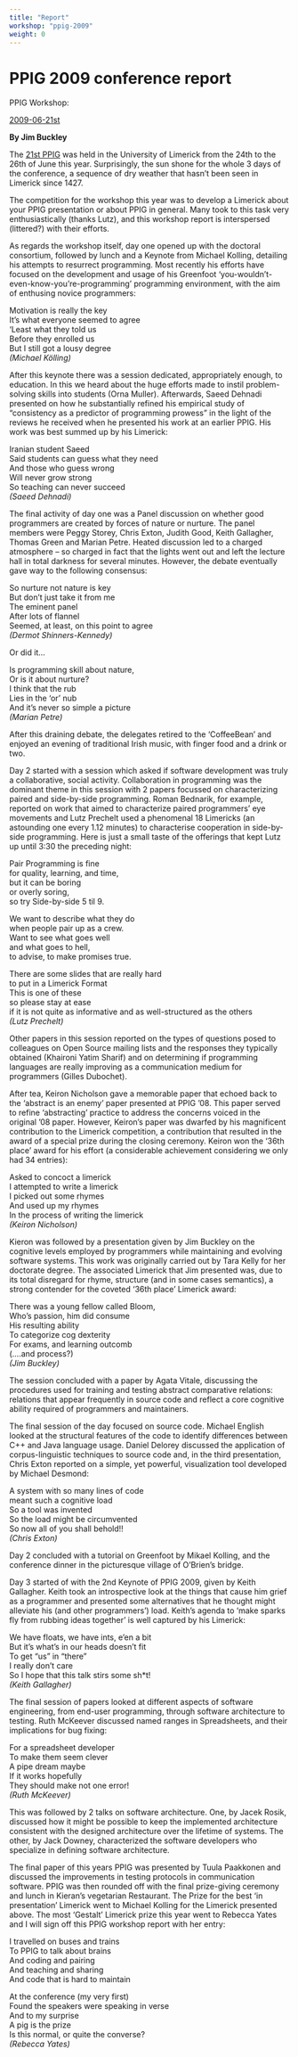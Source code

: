 ```yaml
---
title: "Report"
workshop: "ppig-2009"
weight: 0
---
```


# PPIG 2009 conference report

PPIG Workshop: 

[2009-06-21st](/workshop/ppig-2009-21st-annual-workshop)

**By Jim Buckley**

The [21st PPIG](/node/115) was held in the University of Limerick from the 24th to the 26th of June this year. Surprisingly, the sun shone for the whole 3 days of the conference, a sequence of dry weather that hasn’t been seen in Limerick since 1427.

The competition for the workshop this year was to develop a Limerick about your PPIG presentation or about PPIG in general. Many took to this task very enthusiastically (thanks Lutz), and this workshop report is interspersed (littered?) with their efforts.

As regards the workshop itself, day one opened up with the doctoral consortium, followed by lunch and a Keynote from Michael Kolling, detailing his attempts to resurrect programming. Most recently his efforts have focused on the development and usage of his Greenfoot ‘you-wouldn’t-even-know-you’re-programming’ programming environment, with the aim of enthusing novice programmers:

Motivation is really the key  
It’s what everyone seemed to agree  
‘Least what they told us  
Before they enrolled us  
But I still got a lousy degree  
_(Michael Kölling)_

After this keynote there was a session dedicated, appropriately enough, to education. In this we heard about the huge efforts made to instil problem-solving skills into students (Orna Muller). Afterwards, Saeed Dehnadi presented on how he substantially refined his empirical study of “consistency as a predictor of programming prowess” in the light of the reviews he received when he presented his work at an earlier PPIG. His work was best summed up by his Limerick:

Iranian student Saeed  
Said students can guess what they need  
And those who guess wrong  
Will never grow strong  
So teaching can never succeed  
_(Saeed Dehnadi)_

The final activity of day one was a Panel discussion on whether good programmers are created by forces of nature or nurture. The panel members were Peggy Storey, Chris Exton, Judith Good, Keith Gallagher, Thomas Green and Marian Petre. Heated discussion led to a charged atmosphere – so charged in fact that the lights went out and left the lecture hall in total darkness for several minutes. However, the debate eventually gave way to the following consensus:

So nurture not nature is key  
But don’t just take it from me  
The eminent panel  
After lots of flannel  
Seemed, at least, on this point to agree  
_(Dermot Shinners-Kennedy)_

Or did it…

Is programming skill about nature,  
Or is it about nurture?  
I think that the rub  
Lies in the ‘or’ nub  
And it’s never so simple a picture  
_(Marian Petre)_

After this draining debate, the delegates retired to the ‘CoffeeBean’ and enjoyed an evening of traditional Irish music, with finger food and a drink or two.

Day 2 started with a session which asked if software development was truly a collaborative, social activity. Collaboration in programming was the dominant theme in this session with 2 papers focussed on characterizing paired and side-by-side programming. Roman Bednarik, for example, reported on work that aimed to characterize paired programmers’ eye movements and Lutz Prechelt used a phenomenal 18 Limericks (an astounding one every 1.12 minutes) to characterise cooperation in side-by-side programming. Here is just a small taste of the offerings that kept Lutz up until 3:30 the preceding night:

Pair Programming is fine  
for quality, learning, and time,  
but it can be boring  
or overly soring,  
so try Side-by-side 5 til 9.

We want to describe what they do  
when people pair up as a crew.  
Want to see what goes well  
and what goes to hell,  
to advise, to make promises true.

There are some slides that are really hard  
to put in a Limerick Format  
This is one of these  
so please stay at ease  
if it is not quite as informative and as well-structured as the others  
_(Lutz Prechelt)_

Other papers in this session reported on the types of questions posed to colleagues on Open Source mailing lists and the responses they typically obtained (Khaironi Yatim Sharif) and on determining if programming languages are really improving as a communication medium for programmers (Gilles Dubochet).

After tea, Keiron Nicholson gave a memorable paper that echoed back to the ‘abstract is an enemy’ paper presented at PPIG ’08. This paper served to refine ‘abstracting’ practice to address the concerns voiced in the original ’08 paper. However, Keiron’s paper was dwarfed by his magnificent contribution to the Limerick competition, a contribution that resulted in the award of a special prize during the closing ceremony. Keiron won the ‘36th place’ award for his effort (a considerable achievement considering we only had 34 entries):

Asked to concoct a limerick  
I attempted to write a limerick  
I picked out some rhymes  
And used up my rhymes  
In the process of writing the limerick  
_(Keiron Nicholson)_

Kieron was followed by a presentation given by Jim Buckley on the cognitive levels employed by programmers while maintaining and evolving software systems. This work was originally carried out by Tara Kelly for her doctorate degree. The associated Limerick that Jim presented was, due to its total disregard for rhyme, structure (and in some cases semantics), a strong contender for the coveted ‘36th place’ Limerick award:

There was a young fellow called Bloom,  
Who’s passion, him did consume  
His resulting ability  
To categorize cog dexterity  
For exams, and learning outcomb  
(….and process?)  
_(Jim Buckley)_

The session concluded with a paper by Agata Vitale, discussing the procedures used for training and testing abstract comparative relations: relations that appear frequently in source code and reflect a core cognitive ability required of programmers and maintainers.

The final session of the day focused on source code. Michael English looked at the structural features of the code to identify differences between C++ and Java language usage. Daniel Delorey discussed the application of corpus-linguistic techniques to source code and, in the third presentation, Chris Exton reported on a simple, yet powerful, visualization tool developed by Michael Desmond:

A system with so many lines of code  
meant such a cognitive load  
So a tool was invented  
So the load might be circumvented  
So now all of you shall behold!!  
_(Chris Exton)_

Day 2 concluded with a tutorial on Greenfoot by Mikael Kolling, and the conference dinner in the picturesque village of O’Brien’s bridge.

Day 3 started of with the 2nd Keynote of PPIG 2009, given by Keith Gallagher. Keith took an introspective look at the things that cause him grief as a programmer and presented some alternatives that he thought might alleviate his (and other programmers’) load. Keith’s agenda to ‘make sparks fly from rubbing ideas together’ is well captured by his Limerick:

We have floats, we have ints, e’en a bit  
But it’s what’s in our heads doesn’t fit  
To get “us” in “there”  
I really don’t care  
So I hope that this talk stirs some sh\*t!  
_(Keith Gallagher)_

The final session of papers looked at different aspects of software engineering, from end-user programming, through software architecture to testing. Ruth McKeever discussed named ranges in Spreadsheets, and their implications for bug fixing:

For a spreadsheet developer  
To make them seem clever  
A pipe dream maybe  
If it works hopefully  
They should make not one error!  
_(Ruth McKeever)_

This was followed by 2 talks on software architecture. One, by Jacek Rosik, discussed how it might be possible to keep the implemented architecture consistent with the designed architecture over the lifetime of systems. The other, by Jack Downey, characterized the software developers who specialize in defining software architecture.

The final paper of this years PPIG was presented by Tuula Paakkonen and discussed the improvements in testing protocols in communication software. PPIG was then rounded off with the final prize-giving ceremony and lunch in Kieran’s vegetarian Restaurant. The Prize for the best ‘in presentation’ Limerick went to Michael Kolling for the Limerick presented above. The most ‘Gestalt’ Limerick prize this year went to Rebecca Yates and I will sign off this PPIG workshop report with her entry:

I travelled on buses and trains  
To PPIG to talk about brains  
And coding and pairing  
And teaching and sharing  
And code that is hard to maintain

At the conference (my very first)  
Found the speakers were speaking in verse  
And to my surprise  
A pig is the prize  
Is this normal, or quite the converse?  
_(Rebecca Yates)_
